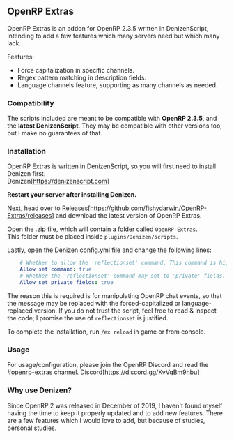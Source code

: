 ## OpenRP Extras

OpenRP Extras is an addon for OpenRP 2.3.5 written in DenizenScript, intending to add a few features which many servers need but which many lack.

Features:
- Force capitalization in specific channels.
- Regex pattern matching in description fields.
- Language channels feature, supporting as many channels as needed.

### Compatibility

The scripts included are meant to be compatible with **OpenRP 2.3.5**, and the **latest DenizenScript**. They may be compatible with other versions too, but I make no guarantees of that.

### Installation

OpenRP Extras is written in DenizenScript, so you will first need to install Denizen first.  
Denizen[https://denizenscript.com]

**Restart your server after installing Denizen.**

Next, head over to Releases[https://github.com/fishydarwin/OpenRP-Extras/releases] and download the latest version of OpenRP Extras.

Open the .zip file, which will contain a folder called `OpenRP-Extras`.  
This folder must be placed inside `plugins/Denizen/scripts`.

Lastly, open the Denizen config.yml file and change the following lines:
```yaml
    # Whether to allow the 'reflectionset' command. This command is highly abusable and should be left disabled.
    Allow set command: true
    # Whether the 'reflectionset' command may set to 'private' fields. This is very likely to be dangerous if enabled.
    Allow set private fields: true
```
The reason this is required is for manipulating OpenRP chat events, so that the message may be replaced with the forced-capitalized or language-replaced version. If you do not trust the script, feel free to read & inspect the code; I promise the use of `reflectionset` is justified.

To complete the installation, run `/ex reload` in game or from console.

### Usage

For usage/configuration, please join the OpenRP Discord and read the #openrp-extras channel.
Discord[https://discord.gg/KvVqBm9hbu]

### Why use Denizen?

Since OpenRP 2 was released in December of 2019, I haven't found myself having the time to keep it properly updated and to add new features. There are a few features which I would love to add, but because of studies, personal studies.
